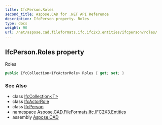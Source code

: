 ```yaml
---
title: IfcPerson.Roles
second_title: Aspose.CAD for .NET API Reference
description: IfcPerson property. Roles
type: docs
weight: 90
url: /net/aspose.cad.fileformats.ifc.ifc2x3.entities/ifcperson/roles/
---
```

## IfcPerson.Roles property

Roles

```csharp
public IfcCollection<IfcActorRole> Roles { get; set; }
```

### See Also

* class [IfcCollection&lt;T&gt;](../../../aspose.cad.fileformats.ifc/ifccollection-1/)
* class [IfcActorRole](../../ifcactorrole/)
* class [IfcPerson](../)
* namespace [Aspose.CAD.FileFormats.Ifc.IFC2X3.Entities](../../ifcperson/)
* assembly [Aspose.CAD](../../../)


